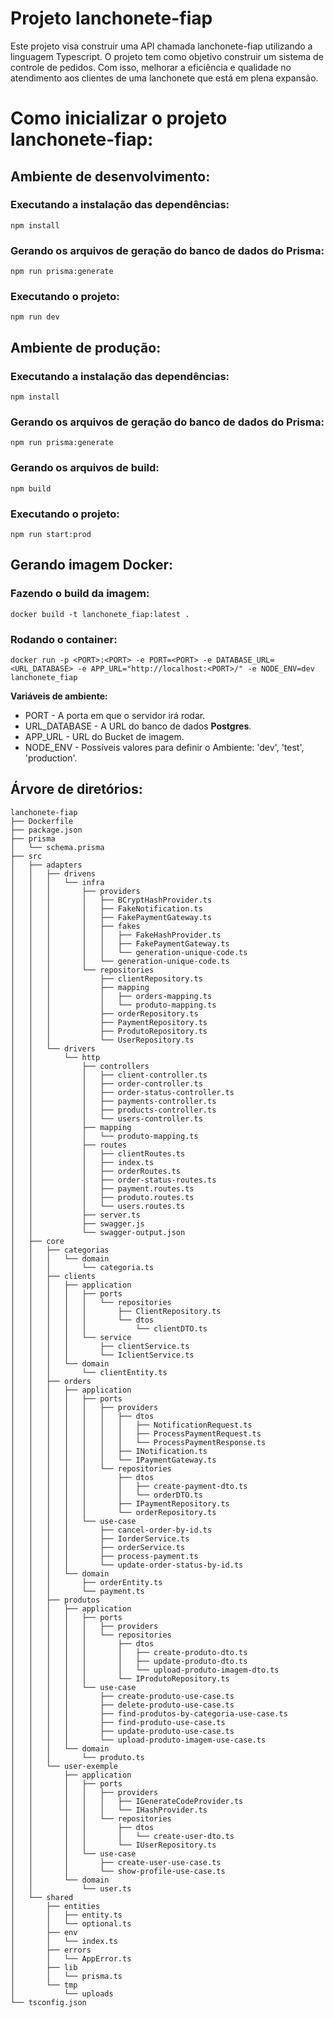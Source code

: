 # Projeto lanchonete-fiap

Este projeto visa construir uma API chamada lanchonete-fiap utilizando a linguagem Typescript. O projeto tem como objetivo construir um sistema de controle de pedidos. Com isso, melhorar a eficiência e qualidade no atendimento aos clientes de uma lanchonete que está em plena expansão.

# Como inicializar o projeto lanchonete-fiap:

## Ambiente de desenvolvimento:

### Executando a instalação das dependências:

    npm install

### Gerando os arquivos de geração do banco de dados do Prisma:

    npm run prisma:generate

### Executando o projeto:

    npm run dev

## Ambiente de produção:

### Executando a instalação das dependências:

    npm install

### Gerando os arquivos de geração do banco de dados do Prisma:

    npm run prisma:generate

### Gerando os arquivos de build:

    npm build

### Executando o projeto:

    npm run start:prod

## Gerando imagem Docker:

### Fazendo o build da imagem:

    docker build -t lanchonete_fiap:latest .

### Rodando o container:

    docker run -p <PORT>:<PORT> -e PORT=<PORT> -e DATABASE_URL=<URL_DATABASE> -e APP_URL="http://localhost:<PORT>/" -e NODE_ENV=dev lanchonete_fiap

**Variáveis de ambiente:**

- PORT - A porta em que o servidor irá rodar.
- URL_DATABASE - A URL do banco de dados **Postgres**.
- APP_URL - URL do Bucket de imagem.
- NODE_ENV - Possíveis valores para definir o Ambiente: 'dev', 'test', 'production'.

## Árvore de diretórios:

```
lanchonete-fiap
├── Dockerfile
├── package.json
├── prisma
│   └── schema.prisma
├── src
│   ├── adapters
│   │   ├── drivens
│   │   │   └── infra
│   │   │   	├── providers
│   │   │   	│   ├── BCryptHashProvider.ts
│   │   │   	│   ├── FakeNotification.ts
│   │   │   	│   ├── FakePaymentGateway.ts
│   │   │   	│   ├── fakes
│   │   │   	│   │   ├── FakeHashProvider.ts
│   │   │   	│   │   ├── FakePaymentGateway.ts
│   │   │   	│   │   └── generation-unique-code.ts
│   │   │   	│   └── generation-unique-code.ts
│   │   │   	└── repositories
│   │   │       	├── clientRepository.ts
│   │   │       	├── mapping
│   │   │       	│   ├── orders-mapping.ts
│   │   │       	│   └── produto-mapping.ts
│   │   │       	├── orderRepository.ts
│   │   │       	├── PaymentRepository.ts
│   │   │       	├── ProdutoRepository.ts
│   │   │       	└── UserRepository.ts
│   │   └── drivers
│   │   	└── http
│   │       	├── controllers
│   │       	│   ├── client-controller.ts
│   │       	│   ├── order-controller.ts
│   │       	│   ├── order-status-controller.ts
│   │       	│   ├── payments-controller.ts
│   │       	│   ├── products-controller.ts
│   │       	│   └── users-controller.ts
│   │       	├── mapping
│   │       	│   └── produto-mapping.ts
│   │       	├── routes
│   │       	│   ├── clientRoutes.ts
│   │       	│   ├── index.ts
│   │       	│   ├── orderRoutes.ts
│   │       	│   ├── order-status-routes.ts
│   │       	│   ├── payment.routes.ts
│   │       	│   ├── produto.routes.ts
│   │       	│   └── users.routes.ts
│   │       	├── server.ts
│   │       	├── swagger.js
│   │       	└── swagger-output.json
│   ├── core
│   │   ├── categorias
│   │   │   └── domain
│   │   │   	└── categoria.ts
│   │   ├── clients
│   │   │   ├── application
│   │   │   │   ├── ports
│   │   │   │   │   └── repositories
│   │   │   │   │   	├── ClientRepository.ts
│   │   │   │   │   	└── dtos
│   │   │   │   │       	└── clientDTO.ts
│   │   │   │   └── service
│   │   │   │   	├── clientService.ts
│   │   │   │   	└── IclientService.ts
│   │   │   └── domain
│   │   │   	└── clientEntity.ts
│   │   ├── orders
│   │   │   ├── application
│   │   │   │   ├── ports
│   │   │   │   │   ├── providers
│   │   │   │   │   │   ├── dtos
│   │   │   │   │   │   │   ├── NotificationRequest.ts
│   │   │   │   │   │   │   ├── ProcessPaymentRequest.ts
│   │   │   │   │   │   │   └── ProcessPaymentResponse.ts
│   │   │   │   │   │   ├── INotification.ts
│   │   │   │   │   │   └── IPaymentGateway.ts
│   │   │   │   │   └── repositories
│   │   │   │   │   	├── dtos
│   │   │   │   │   	│   ├── create-payment-dto.ts
│   │   │   │   │   	│   └── orderDTO.ts
│   │   │   │   │   	├── IPaymentRepository.ts
│   │   │   │   │   	└── orderRepository.ts
│   │   │   │   └── use-case
│   │   │   │   	├── cancel-order-by-id.ts
│   │   │   │   	├── IorderService.ts
│   │   │   │   	├── orderService.ts
│   │   │   │   	├── process-payment.ts
│   │   │   │   	└── update-order-status-by-id.ts
│   │   │   └── domain
│   │   │   	├── orderEntity.ts
│   │   │   	└── payment.ts
│   │   ├── produtos
│   │   │   ├── application
│   │   │   │   ├── ports
│   │   │   │   │   ├── providers
│   │   │   │   │   └── repositories
│   │   │   │   │   	├── dtos
│   │   │   │   │   	│   ├── create-produto-dto.ts
│   │   │   │   │   	│   ├── update-produto-dto.ts
│   │   │   │   │   	│   └── upload-produto-imagem-dto.ts
│   │   │   │   │   	└── IProdutoRepository.ts
│   │   │   │   └── use-case
│   │   │   │   	├── create-produto-use-case.ts
│   │   │   │   	├── delete-produto-use-case.ts
│   │   │   │   	├── find-produtos-by-categoria-use-case.ts
│   │   │   │   	├── find-produto-use-case.ts
│   │   │   │   	├── update-produto-use-case.ts
│   │   │   │   	└── upload-produto-imagem-use-case.ts
│   │   │   └── domain
│   │   │   	└── produto.ts
│   │   └── user-exemple
│   │   	├── application
│   │   	│   ├── ports
│   │   	│   │   ├── providers
│   │   	│   │   │   ├── IGenerateCodeProvider.ts
│   │   	│   │   │   └── IHashProvider.ts
│   │   	│   │   └── repositories
│   │   	│   │   	├── dtos
│   │   	│   │   	│   └── create-user-dto.ts
│   │   	│   │   	└── IUserRepository.ts
│   │   	│   └── use-case
│   │   	│   	├── create-user-use-case.ts
│   │   	│   	└── show-profile-use-case.ts
│   │   	└── domain
│   │       	└── user.ts
│   └── shared
│   	├── entities
│   	│   ├── entity.ts
│   	│   └── optional.ts
│   	├── env
│   	│   └── index.ts
│   	├── errors
│   	│   └── AppError.ts
│   	├── lib
│   	│   └── prisma.ts
│   	└── tmp
│       	└── uploads
└── tsconfig.json
```
